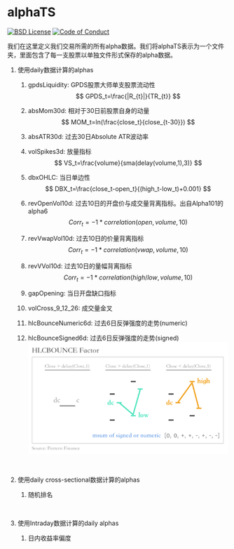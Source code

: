 alphaTS
===================

[![BSD License][bsdlicense-button]][bsdlicense]
[![Code of Conduct][codeofconduct-button]][Code of Conduct]

[bsdlicense-button]: http://img.shields.io/badge/license-BSD-yellow.svg
[bsdlicense]: http://opensource.org/licenses/BSD-3-Clause
[codeofconduct-button]: https://img.shields.io/badge/code%20of%20conduct-contributor%20covenant-green.svg?style=flat-square
[Code of Conduct]: https://github.com/Python-Markdown/markdown/blob/master/CODE_OF_CONDUCT.md

我们在这里定义我们交易所需的所有alpha数据。我们将alphaTS表示为一个文件夹，里面包含了每一支股票以单独文件形式保存的alpha数据。



1. 使用daily数据计算的alphas

   1. gpdsLiquidity: GPDS股票大师单支股票流动性
      $$
      GPDS_t=\frac{|R_{t}|}{TR_{t}}
      $$

   2. absMom30d: 相对于30日前股票自身的动量
      $$
      MOM_t=ln(\frac{close_t}{close_{t-30}})
      $$

   3. absATR30d: 过去30日Absolute ATR波动率

   4. volSpikes3d: 放量指标
      $$
      VS_t=\frac{volume}{sma(delay(volume,1),3)}
      $$

   5. dbxOHLC: 当日单边性
      $$
      DBX_t=\frac{close_t-open_t}{(high_t-low_t)+0.001}
      $$

   6. revOpenVol10d: 过去10日的开盘价与成交量背离指标。出自Alpha101的alpha6
      $$
      Corr_t=-1*correlation(open,volume,10)
      $$

   7. revVwapVol10d: 过去10日的价量背离指标
      $$
      Corr_t=-1*correlation(vwap,volume,10)
      $$

   8. revVVol10d: 过去10日的量幅背离指标
      $$
      Corr_t=-1*correlation(high/low,volume,10)
      $$

   9. gapOpening: 当日开盘缺口指标

   10. volCross_9_12_26: 成交量金叉

   11. hlcBounceNumeric6d: 过去6日反弹强度的走势(numeric)

   12. hlcBounceSigned6d: 过去6日反弹强度的走势(signed)
       ![HLCBOUNCE](imgs/hlcbounce.png)

       ​

2. 使用daily cross-sectional数据计算的alphas

   1. 随机排名

      ​

3. 使用Intraday数据计算的daily alphas

   1. 日内收益率偏度

